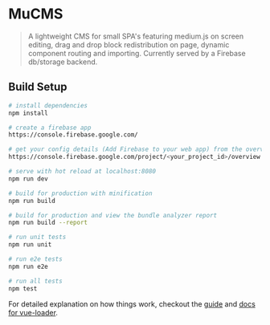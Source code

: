 # MuCMS

> A lightweight CMS for small SPA's featuring medium.js on screen editing, drag and drop block redistribution on page, dynamic component routing and importing. Currently served by a Firebase db/storage backend.

## Build Setup

``` bash
# install dependencies
npm install

# create a firebase app
https://console.firebase.google.com/

# get your config details (Add Firebase to your web app) from the overview page and rename /src/helpers/firebase.config.sample.js to firebase config.js and replace config data respectively
https://console.firebase.google.com/project/<your_project_id>/overview

# serve with hot reload at localhost:8080
npm run dev

# build for production with minification
npm run build

# build for production and view the bundle analyzer report
npm run build --report

# run unit tests
npm run unit

# run e2e tests
npm run e2e

# run all tests
npm test
```

For detailed explanation on how things work, checkout the [guide](http://vuejs-templates.github.io/webpack/) and [docs for vue-loader](http://vuejs.github.io/vue-loader).
